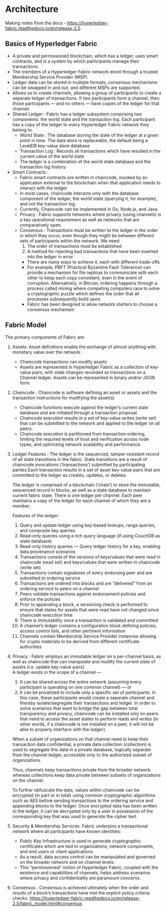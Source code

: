 # Architecture
Making notes from the docs - https://hyperledger-fabric.readthedocs.io/en/release-2.5
## Basics of Hyperledger Fabric
* A private and permissioned blockchain, which has a ledger, uses smart contracts, and is a system by which participants manage their transactions.
* The members of a Hyperledger Fabric network enroll through a trusted Membership Service Provider (MSP).
* Ledger data can be stored in multiple formats, consensus mechanisms can be swapped in and out, and different MSPs are supported.
* Allows us to  create channels, allowing a group of participants to create a separate ledger of transactions. If two participants form a channel, then those participants — and no others — have copies of the ledger for that channel.
* Shared Ledger : Fabric has a ledger subsystem comprising two components: the world state and the transaction log. Each participant has a copy of the ledger to every Hyperledger Fabric network they belong to.  
  * World State : The database storing the state of the ledger at a given point in time. The data store is replaceable, the default being a LevelDB key-value store database
  * Transaction Log : Records all transactions which have resulted in the current value of the world state
  * The ledger is a combination of the world state database and the transaction log history.
* Smart Contracts :  
  * Fabric smart contracts are written in chaincode, invoked by an application external to the blockchain when that application needs to interact with the ledger
  * In most cases, chaincode interacts only with the database component of the ledger, the world state (querying it, for example), and not the transaction log.
  * Currently, Chaincode can be implemented in  Go, Node.js, and Java.
  * Privacy : Fabric supports networks where privacy (using channels) is a key operational requirement as well as networks that are comparatively open.
  * Consensus : Transactions must be written to the ledger in the order in which they occur, even though they might be between different sets of participants within the network. We need:
      1. The order of transactions must be established 
      2. A method for rejecting bad transactions that have been inserted into the ledger in error 
      * There are many ways to achieve it, each with different trade-offs 
      * For example, PBFT (Practical Byzantine Fault Tolerance) can provide a mechanism for file replicas to communicate with each other to keep each copy consistent, even in the event of corruption. Alternatively, in Bitcoin, ordering happens through a process called mining where competing computers race to solve a cryptographic puzzle which defines the order that all processes subsequently build upon.
      * Fabric has been designed to allow network starters to choose a consensus mechanism
## Fabric Model
The primary components of Fabric are:  
  1. Assets: Asset definitions enable the exchange of almost anything with monetary value over the network. 
     * Chaincode transactions can modify assets
     * Assets are represented in Hyperledger Fabric as a collection of key-value pairs, with state changes recorded as transactions on a Channel ledger. Assets can be represented in binary and/or JSON form.
  2. Chaincode : Chaincode is software defining an asset or assets and the transaction instructions for modifying the asset(s)
     * Chaincode functions execute against the ledger’s current state database and are initiated through a transaction proposal. 
     * Chaincode execution results in a set of key-value writes (write set) that can be submitted to the network and applied to the ledger on all peers.
     * Chaincode execution is partitioned from transaction ordering, limiting the required levels of trust and verification across node types, and optimizing network scalability and performance.
  3. Ledger Features : The ledger is the sequenced, tamper-resistant record of all state transitions in the fabric. State transitions are a result of chaincode invocations (‘transactions’) submitted by participating parties.Each transaction results in a set of asset key-value pairs that are committed to the ledger as creates, updates, or deletes.  

      The ledger is comprised of a blockchain (‘chain’) to store the immutable, sequenced record in blocks, as well as a state database to maintain current fabric state. There is one ledger per channel. Each peer maintains a copy of the ledger for each channel of which they are a member. 

      Features of the ledger:  
        1.  Query and update ledger using key-based lookups, range queries, and composite key queries  
        2.  Read-only queries using a rich query language (if using CouchDB as state database)
        3.  Read-only history queries — Query ledger history for a key, enabling data provenance scenarios
        4.  Transactions consist of the versions of keys/values that were read in chaincode (read set) and keys/values that were written in chaincode (write set)
        5.  Transactions contain signatures of every endorsing peer and are submitted to ordering service
        6.  Transactions are ordered into blocks and are “delivered” from an ordering service to peers on a channel
        7.  Peers validate transactions against endorsement policies and enforce the policies
        8.  Prior to appending a block, a versioning check is performed to ensure that states for assets that were read have not changed since chaincode execution time
        9.  There is immutability once a transaction is validated and committed
        10. A channel’s ledger contains a configuration block defining policies, access control lists, and other pertinent information
        11. Channels contain Membership Service Provider instances allowing for crypto materials to be derived from different certificate authorities
  4. Privacy : Fabric employs an immutable ledger on a per-channel basis, as well as chaincode that can manipulate and modify the current state of assets (i.e. update key-value pairs).  
      A ledger exists in the scope of a channel — 
      1. It can be shared across the entire network (assuming every participant is operating on one common channel) — or
      2. It can be privatized to include only a specific set of participants. In this case, these participants would create a separate channel and thereby isolate/segregate their transactions and ledger.  In order to solve scenarios that want to bridge the gap between total transparency and privacy, chaincode can be installed only on peers that need to access the asset states to perform reads and writes (in other words, if a chaincode is not installed on a peer, it will not be able to properly interface with the ledger).  

      When a subset of organizations on that channel need to keep their transaction data confidential, a private data collection (collection) is used to segregate this data in a private database, logically separate from the channel ledger, accessible only to the authorized subset of organizations.

      Thus, channels keep transactions private from the broader network whereas collections keep data private between subsets of organizations on the channel.

      To further obfuscate the data, values within chaincode can be encrypted (in part or in total) using common cryptographic algorithms such as AES before sending transactions to the ordering service and appending blocks to the ledger. Once encrypted data has been written to the ledger, it can be decrypted only by a user in possession of the corresponding key that was used to generate the cipher text.
  5. Security & Membership Services:  Fabric underpins a transactional network where all participants have known identities:
      *  Public Key Infrastructure is used to generate cryptographic certificates which are tied to organizations, network components, and end users or client applications.
      *  As a result, data access control can be manipulated and governed on the broader network and on channel levels. 
      *  This “permissioned” notion of Hyperledger Fabric, coupled with the existence and capabilities of channels, helps address scenarios where privacy and confidentiality are paramount concerns.
  6. Consensus : Consensus is achieved ultimately when the order and results of a block’s transactions have met the explicit policy criteria checks. https://hyperledger-fabric.readthedocs.io/en/release-2.5/fabric_model.html#consensus
  


 

